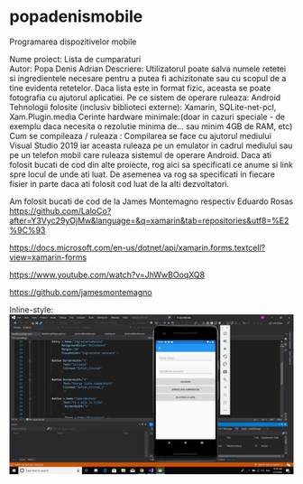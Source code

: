 # popadenismobile
Programarea dispozitivelor mobile

Nume proiect: Lista de cumparaturi  
Autor: Popa Denis Adrian
Descriere: Utilizatorul poate salva numele retetei si ingredientele necesare pentru a putea fi achizitonate sau cu scopul de a tine evidenta retetelor. Daca lista este in format fizic, aceasta se poate fotografia cu ajutorul aplicatiei.
Pe ce sistem de operare ruleaza: Android
Tehnologii folosite (inclusiv biblioteci externe): Xamarin, SQLite-net-pcl, Xam.Plugin.media
Cerinte hardware minimale:(doar in cazuri speciale - de exemplu daca necesita o rezolutie minima de... sau minim 4GB de RAM, etc)
Cum se compileaza / ruleaza : Compilarea se face cu ajutorul mediului Visual Studio 2019 iar aceasta ruleaza pe un emulator in cadrul mediului sau pe un telefon mobil care ruleaza sistemul de operare Android.
Daca ati folosit bucati de cod din alte proiecte, rog aici sa specificati ce anume si link spre locul de unde ati luat. De asemenea va rog sa specificati in fiecare fisier in parte daca ati folosit cod luat de la alti dezvoltatori.

Am folosit bucati de cod de la James Montemagno respectiv Eduardo Rosas
https://github.com/LaloCo?after=Y3Vyc29yOjMw&language=&q=xamarin&tab=repositories&utf8=%E2%9C%93

https://docs.microsoft.com/en-us/dotnet/api/xamarin.forms.textcell?view=xamarin-forms

https://www.youtube.com/watch?v=JhWwBOoqXQ8

https://github.com/jamesmontemagno


Inline-style: 
![alt text](https://github.com/DenisP98/popadenismobile/blob/master/PrintProiect.png "Logo Title Text 1")
